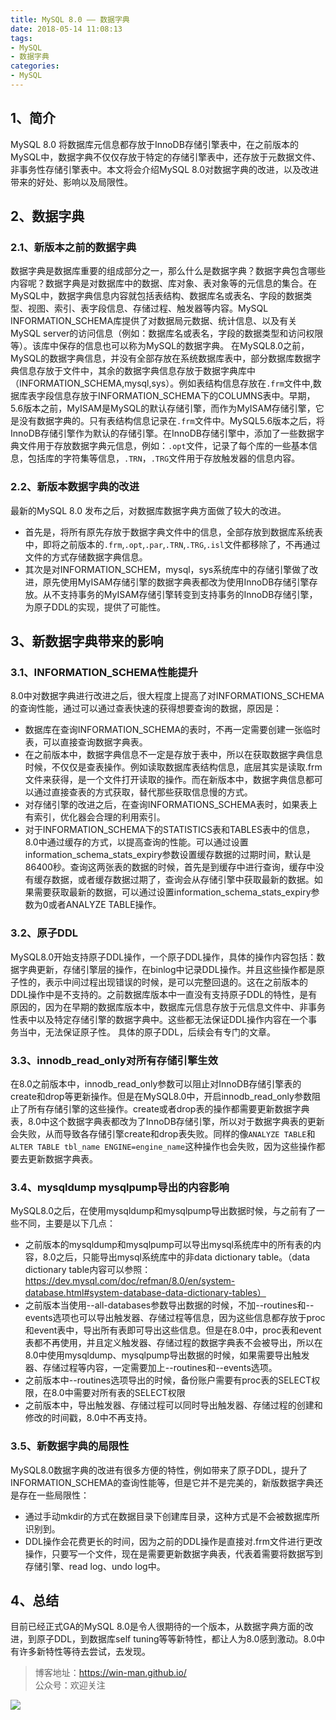 ```yaml
---
title: MySQL 8.0 —— 数据字典
date: 2018-05-14 11:08:13
tags:
- MySQL
- 数据字典
categories:
- MySQL
---
```


##  1、简介
MySQL 8.0 将数据库元信息都存放于InnoDB存储引擎表中，在之前版本的MySQL中，数据字典不仅仅存放于特定的存储引擎表中，还存放于元数据文件、非事务性存储引擎表中。本文将会介绍MySQL 8.0对数据字典的改进，以及改进带来的好处、影响以及局限性。


## 2、数据字典
### 2.1、新版本之前的数据字典
数据字典是数据库重要的组成部分之一，那么什么是数据字典？数据字典包含哪些内容呢？数据字典是对数据库中的数据、库对象、表对象等的元信息的集合。在MySQL中，数据字典信息内容就包括表结构、数据库名或表名、字段的数据类型、视图、索引、表字段信息、存储过程、触发器等内容。MySQL INFORMATION_SCHEMA库提供了对数据局元数据、统计信息、以及有关MySQL server的访问信息（例如：数据库名或表名，字段的数据类型和访问权限等）。该库中保存的信息也可以称为MySQL的数据字典。
在MySQL8.0之前，MySQL的数据字典信息，并没有全部存放在系统数据库表中，部分数据库数据字典信息存放于文件中，其余的数据字典信息存放于数据字典库中（INFORMATION_SCHEMA,mysql,sys）。例如表结构信息存放在`.frm`文件中,数据库表字段信息存放于INFORMATION_SCHEMA下的COLUMNS表中。早期，5.6版本之前，MyISAM是MySQL的默认存储引擎，而作为MyISAM存储引擎，它是没有数据字典的。只有表结构信息记录在`.frm`文件中。MySQL5.6版本之后，将InnoDB存储引擎作为默认的存储引擎。在InnoDB存储引擎中，添加了一些数据字典文件用于存放数据字典元信息，例如：`.opt`文件，记录了每个库的一些基本信息，包括库的字符集等信息，`.TRN`，`.TRG`文件用于存放触发器的信息内容。
### 2.2、新版本数据字典的改进
最新的MySQL 8.0 发布之后，对数据库数据字典方面做了较大的改进。
* 首先是，将所有原先存放于数据字典文件中的信息，全部存放到数据库系统表中，即将之前版本的`.frm`,`.opt`,`.par`,`.TRN`,`.TRG`,`.isl`文件都移除了，不再通过文件的方式存储数据字典信息。
* 其次是对INFORMATION_SCHEM，mysql，sys系统库中的存储引擎做了改进，原先使用MyISAM存储引擎的数据字典表都改为使用InnoDB存储引擎存放。从不支持事务的MyISAM存储引擎转变到支持事务的InnoDB存储引擎，为原子DDL的实现，提供了可能性。

## 3、新数据字典带来的影响
### 3.1、INFORMATION_SCHEMA性能提升
8.0中对数据字典进行改进之后，很大程度上提高了对INFORMATIONS_SCHEMA的查询性能，通过可以通过查表快速的获得想要查询的数据，原因是：
* 数据库在查询INFORMATION_SCHEMA的表时，不再一定需要创建一张临时表，可以直接查询数据字典表。
* 在之前版本中，数据字典信息不一定是存放于表中，所以在获取数据字典信息时候，不仅仅是查表操作。例如读取数据库表结构信息，底层其实是读取.frm文件来获得，是一个文件打开读取的操作。而在新版本中，数据字典信息都可以通过直接查表的方式获取，替代那些获取信息慢的方式。
* 对存储引擎的改进之后，在查询INFORMATIONS_SCHEMA表时，如果表上有索引，优化器会合理的利用索引。
* 对于INFORMATION_SCHEMA下的STATISTICS表和TABLES表中的信息，8.0中通过缓存的方式，以提高查询的性能。可以通过设置information_schema_stats_expiry参数设置缓存数据的过期时间，默认是86400秒。查询这两张表的数据的时候，首先是到缓存中进行查询，缓存中没有缓存数据，或者缓存数据过期了，查询会从存储引擎中获取最新的数据。如果需要获取最新的数据，可以通过设置information_schema_stats_expiry参数为0或者ANALYZE TABLE操作。

### 3.2、原子DDL
MySQL8.0开始支持原子DDL操作，一个原子DDL操作，具体的操作内容包括：数据字典更新，存储引擎层的操作，在binlog中记录DDL操作。并且这些操作都是原子性的，表示中间过程出现错误的时候，是可以完整回退的。这在之前版本的DDL操作中是不支持的。之前数据库版本中一直没有支持原子DDL的特性，是有原因的，因为在早期的数据库版本中，数据库元信息存放于元信息文件中、非事务性表中以及特定存储引擎的数据字典中。这些都无法保证DDL操作内容在一个事务当中，无法保证原子性。
具体的原子DDL，后续会有专门的文章。
### 3.3、innodb_read_only对所有存储引擎生效
在8.0之前版本中，innodb_read_only参数可以阻止对InnoDB存储引擎表的create和drop等更新操作。但是在MySQL8.0中，开启innodb_read_only参数阻止了所有存储引擎的这些操作。create或者drop表的操作都需要更新数据字典表，8.0中这个数据字典表都改为了InnoDB存储引擎，所以对于数据字典表的更新会失败，从而导致各存储引擎create和drop表失败。同样的像`ANALYZE TABLE`和`ALTER TABLE tbl_name ENGINE=engine_name`这种操作也会失败，因为这些操作都要去更新数据字典表。
### 3.4、mysqldump mysqlpump导出的内容影响
MySQL8.0之后，在使用mysqldump和mysqlpump导出数据时候，与之前有了一些不同，主要是以下几点：
* 之前版本的mysqldump和mysqlpump可以导出mysql系统库中的所有表的内容，8.0之后，只能导出mysql系统库中的非data dictionary table。（data dictionary table内容可以参照：https://dev.mysql.com/doc/refman/8.0/en/system-database.html#system-database-data-dictionary-tables）
* 之前版本当使用--all-databases参数导出数据的时候，不加--routines和--events选项也可以导出触发器、存储过程等信息，因为这些信息都存放于proc和event表中，导出所有表即可导出这些信息。但是在8.0中，proc表和event表都不再使用，并且定义触发器、存储过程的数据字典表不会被导出，所以在8.0中使用mysqldump、mysqlpump导出数据的时候，如果需要导出触发器、存储过程等内容，一定需要加上--routines和--events选项。
* 之前版本中--routines选项导出的时候，备份账户需要有proc表的SELECT权限，在8.0中需要对所有表的SELECT权限
* 之前版本中，导出触发器、存储过程可以同时导出触发器、存储过程的创建和修改的时间戳，8.0中不再支持。
### 3.5、新数据字典的局限性
MySQL8.0数据字典的改进有很多方便的特性，例如带来了原子DDL，提升了INFORMATION_SCHEMA的查询性能等，但是它并不是完美的，新版数据字典还是存在一些局限性：
* 通过手动mkdir的方式在数据目录下创建库目录，这种方式是不会被数据库所识别到。
* DDL操作会花费更长的时间，因为之前的DDL操作是直接对.frm文件进行更改操作，只要写一个文件，现在是需要更新数据字典表，代表着需要将数据写到存储引擎、read log、undo log中。
## 4、总结
目前已经正式GA的MySQL 8.0是令人很期待的一个版本，从数据字典方面的改进，到原子DDL，到数据库self tuning等等新特性，都让人为8.0感到激动。8.0中有许多新特性等待去尝试，去发现。



> 博客地址：https://win-man.github.io/  
> 公众号：欢迎关注  

![](https://user-gold-cdn.xitu.io/2018/8/16/165435ce71d2b88b?w=258&h=258&f=jpeg&s=26568)
